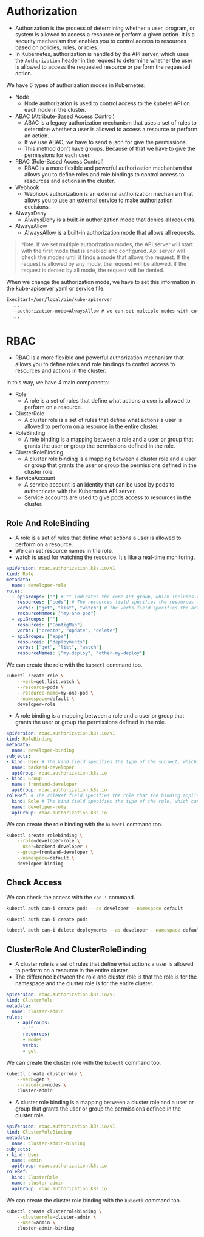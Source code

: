# Authorization
- Authorization is the process of determining whether a user, program, or system is allowed to access a resource or perform a given action. It is a security mechanism that enables you to control access to resources based on policies, rules, or roles.
- In Kubernetes, authorization is handled by the API server, which uses the `Authorization` header in the request to determine whether the user is allowed to access the requested resource or perform the requested action.

We have 6 types of authorization modes in Kubernetes:
- Node
  - Node authorization is used to control access to the kubelet API on each node in the cluster.
- ABAC (Attribute-Based Access Control)
  - ABAC is a legacy authorization mechanism that uses a set of rules to determine whether a user is allowed to access a resource or perform an action.
  - If we use ABAC, we have to send a json for give the permissions.
  - This method don't have groups. Because of that we have to give the permissions for each user.
- RBAC (Role-Based Access Control)
    - RBAC is a more flexible and powerful authorization mechanism that allows you to define roles and role bindings to control access to resources and actions in the cluster.
- Webhook
  - Webhook authorization is an external authorization mechanism that allows you to use an external service to make authorization decisions.
- AlwaysDeny
  - AlwaysDeny is a built-in authorization mode that denies all requests.
- AlwaysAllow
  - AlwaysAllow is a built-in authorization mode that allows all requests.


> Note. If we set multiple authorization modes, the API server will start with the first mode that is enabled and configured.
> Api server will check the modes until it finds a mode that allows the request.
> If the request is allowed by any mode, the request will be allowed.
> If the request is denied by all mode, the request will be denied.


When we change the authorization mode, we have to set this information in the kube-apiserver yaml or service file.

```txt
ExecStart=/usr/local/bin/kube-apiserver 
  ...
  --authorization-mode=AlwaysAllow # we can set multiple modes with comma (RBAC,Node)
  ...
```


# RBAC
- RBAC is a more flexible and powerful authorization mechanism that allows you to define roles and role bindings to control access to resources and actions in the cluster.

In this way, we have 4 main components:
- Role
  - A role is a set of rules that define what actions a user is allowed to perform on a resource.
- ClusterRole
  - A cluster role is a set of rules that define what actions a user is allowed to perform on a resource in the entire cluster.
- RoleBinding
  - A role binding is a mapping between a role and a user or group that grants the user or group the permissions defined in the role.
- ClusterRoleBinding
  - A cluster role binding is a mapping between a cluster role and a user or group that grants the user or group the permissions defined in the cluster role.
- ServiceAccount
  - A service account is an identity that can be used by pods to authenticate with the Kubernetes API server.
  - Service accounts are used to give pods access to resources in the cluster.


## Role And RoleBinding
- A role is a set of rules that define what actions a user is allowed to perform on a resource.
- We can set resource names in the role.
- watch is used for watching the resource. It's like a real-time monitoring.

```yaml
apiVersion: rbac.authorization.k8s.io/v1
kind: Role
metadata:
  name: developer-role
rules:
  - apiGroups: [""] # "" indicates the core API group, which includes resources like pods and services.
    resources: ["pods"] # The resources field specifies the resources that the role applies to.
    verbs: ["get", "list", "watch"] # The verbs field specifies the actions that the role allows.
    resourceNames: ["my-one-pod"]
  - apiGroups: [""]
    resources: ["ConfigMap"]
    verbs: ["create", "update", "delete"]
  - apiGroups: ["apps"]
    resources: ["deployments"]
    verbs: ["get", "list", "watch"]
    resourceNames: ["my-deploy", "other-my-deploy"]
```

We can create the role with the `kubectl` command too.

```bash
kubectl create role \
    --verb=get,list,watch \
    --resource=pods \
    --resource-name=my-one-pod \
    --namespace=default \
    developer-role
```

- A role binding is a mapping between a role and a user or group that grants the user or group the permissions defined in the role.

```yaml
apiVersion: rbac.authorization.k8s.io/v1
kind: RoleBinding
metadata:
  name: developer-binding
subjects:
- kind: User # The kind field specifies the type of the subject, which can be User, Group, or ServiceAccount.
  name: backend-developer
  apiGroup: rbac.authorization.k8s.io
- kind: Group
  name: frontend-developer
  apiGroup: rbac.authorization.k8s.io
roleRef: # The roleRef field specifies the role that the binding applies to.
  kind: Role # The kind field specifies the type of the role, which can be Role or ClusterRole.
  name: developer-role
  apiGroup: rbac.authorization.k8s.io
```

We can create the role binding with the `kubectl` command too.

```bash
kubectl create rolebinding \
    --role=developer-role \
    --user=backend-developer \
    --group=frontend-developer \
    --namespace=default \
    developer-binding
```


## Check Access
We can check the access with the `can-i` command.

```bash
kubectl auth can-i create pods --as developer --namespace default

kubectl auth can-i create pods

kubectl auth can-i delete deployments --as developer --namespace default
```


## ClusterRole And ClusterRoleBinding
- A cluster role is a set of rules that define what actions a user is allowed to perform on a resource in the entire cluster.
- The difference between the role and cluster role is that the role is for the namespace and the cluster role is for the entire cluster.

```yaml
apiVersion: rbac.authorization.k8s.io/v1
kind: ClusterRole
metadata:
  name: cluster-admin
rules:
    - apiGroups:
      - ""
      resources:
      - Nodes
      verbs:
      - get 
```

We can create the cluster role with the `kubectl` command too.

```bash
kubectl create clusterrole \
    --verb=get \
    --resource=nodes \
    cluster-admin
```

- A cluster role binding is a mapping between a cluster role and a user or group that grants the user or group the permissions defined in the cluster role.

```yaml
apiVersion: rbac.authorization.k8s.io/v1
kind: ClusterRoleBinding
metadata:
  name: cluster-admin-binding
subjects:
- kind: User
  name: admin
  apiGroup: rbac.authorization.k8s.io
roleRef:
  kind: ClusterRole
  name: cluster-admin
  apiGroup: rbac.authorization.k8s.io
```

We can create the cluster role binding with the `kubectl` command too.

```bash
kubectl create clusterrolebinding \
    --clusterrole=cluster-admin \
    --user=admin \
    cluster-admin-binding
```
